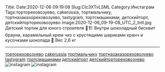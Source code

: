 Title:
Date:2020-12-06 09:19:08
Slug:CIc3XTvLSML
Category:Инстаграм
Tags:тортореховозуево, cakerussia, тортмальчику, тортназаказореховозуево, tastygram, тортсмашинами, детскийторт, детскийтортореховозуево
image:2020-12-06_09-19-08_UTC_2_tntl.jpg
Детский тортик для юного строителя 👷🏗
Внутри шоколадный бисквит брауни, карамельный крем чиз с хрустящими шариками кранч и кусочками шоколада 🍫
Вес 2,6 кг
________________________
[тортореховозуево]({tag}тортореховозуево) [cakerussia]({tag}cakerussia) [тортмальчику]({tag}тортмальчику) [тортназаказореховозуево]({tag}тортназаказореховозуево) [tastygram]({tag}tastygram) [тортсмашинами]({tag}тортсмашинами) [детскийторт]({tag}детскийторт) [детскийтортореховозуево]({tag}детскийтортореховозуево)
![instagram]({attach}images/2020-12-06_09-19-08_UTC_2.jpg)
![instagram]({attach}images/2020-12-06_09-19-08_UTC_1.jpg)
